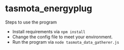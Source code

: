 # tasmota_energyplug
Steps to use the program
- Install requirements via ```npm install```
- Change the config file to meet your environment.
- Run the program via ```node tasmota_data_gatherer.js```

